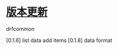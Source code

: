 # [版本更新](https://github.com/pydtools/drfcommon/blob/main/CHANGELOG.md)
drfcommon

[0.1.6] list data add items 
[0.1.8] data format
